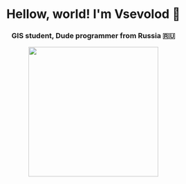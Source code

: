 <div id="header" align="center">
  <h1>Hellow, world! I'm Vsevolod 👋</h1>
  
  <h3>GIS student, Dude programmer from Russia 🇷🇺</h3>

  <img src="https://github.com/beluga684/beluga684/blob/main/aad41d75a61cbb534d5f5ed60c1e4bca.gif" width="300"/>
  
  <!--<img src="https://leetcard.jacoblin.cool/vsevolod_beluga?theme=nord&font=Roboto"/>-->
</div>
